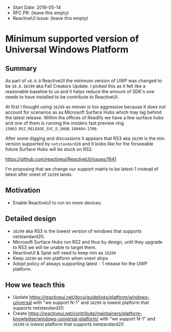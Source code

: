 - Start Date: 2018-05-14
- RFC PR: (leave this empty)
- ReactiveUI Issue: (leave this empty)

# Minimum supported version of Universal Windows Platform

## Summary

As part of `v8.0.0` ReactiveUI the minimum version of UWP was changed to be `10.0.16299` aka Fall Creators Update. I picked this as it felt like a reasonable baseline to us and it helps reduce the amount of SDK's one needs to have installed to be contribute to ReactiveUI. 

At first I thought using `16299` as minver is too aggressive because it does not account for scenarios as as Microsoft Surface Hubs which may lag behind the latest release. Within the offices of Readify we have a few surface hubs and one of them is running the insiders fast preview ring `15063.RS2_RELEASE_SVC_D_SHUB.180404-1700`.

After some digging and discussions it appears that RS3 aka `16299` is the min version supported by `netstandard20` and it looks like for the forseeable future Surface Hubs will be stuck on RS2.

https://github.com/reactiveui/ReactiveUI/issues/1641

I'm proposing that we change our support matrix to be latest-1 instead of latest after vnext of `16299` lands.

## Motivation

* Enable ReactiveUI to run on more devices.

## Detailed design

* `16299` aka RS3 is the lowest version of windows that supports netstandard20.
* Microsoft Surface Hubs run RS2 and thus by design, until they upgrade to RS3 we will be unable to target them.
* ReactiveUI & Splat will need to keep min as `16299`
* Keep `16299` as min platform when vnext ships
* Adopt policy of always supporting latest - 1 release for the UWP platform.

## How we teach this

* Update https://reactiveui.net/docs/guidelines/platform/windows-universal with "we support N-1" and `16299` is lowest platform that supports netstandard20
* Create https://reactiveui.net/contribute/maintainers/platform-knowledge/windows-universal-platform/ with "we support N-1" and `16299` is lowest platform that supports netstandard20
